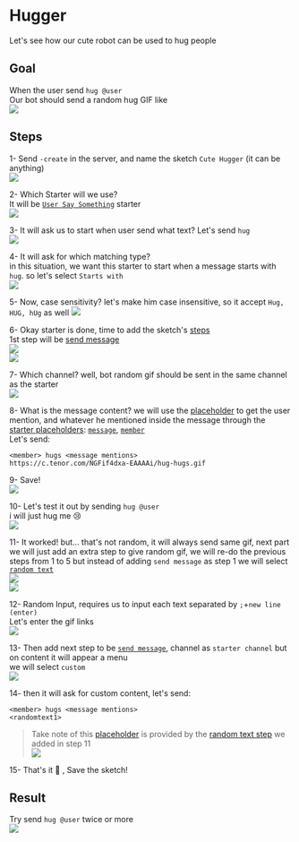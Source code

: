 # Hugger
Let's see how our cute robot can be used to hug people
## Goal
When the user send `hug @user`\
Our bot should send a random hug GIF like\
![](https://i.imgur.com/T0XXQIl.jpg)

## Steps
1- Send `-create` in the server, and name the sketch `Cute Hugger` (it can be anything)\
![](https://i.imgur.com/k1gRirY.jpg)

2- Which Starter will we use?\
It will be [`User Say Something`](../starters/userText.md) starter \
![](https://i.imgur.com/N6iobsJ.jpg)

3- It will ask us to start when user send what text? Let's send `hug`\
![](https://i.imgur.com/1FFGHsX.jpg)

4- It will ask for which matching type?\
in this situation, we want this starter to start when a message starts with `hug`. so let's select `Starts with`\
![](https://i.imgur.com/jL1h7J1.jpg)

5- Now, case sensitivity? let's make him case insensitive, so it accept `Hug, HUG, hUg` as well
![](https://i.imgur.com/M75xNul.jpg)

6- Okay starter is done, time to add the sketch's [steps](../steps/)\
1st step will be [send message](../message/sendmessage.md)\
![](https://i.imgur.com/XeSVPRh.jpg)\
![](https://i.imgur.com/WOU75da.jpg)

7- Which channel? well, bot random gif should be sent in the same channel as the starter\
![](https://i.imgur.com/CjhZvIN.jpg)

8- What is the message content? we will use the [placeholder](../tutorials/placeholder.md) to get the user mention, and whatever he mentioned inside the message through the [starter placeholders](../starters/userText.md): [`message`](../placeholders/message.md), [`member`](../placeholders/member.md)\
Let's send: 
```
<member> hugs <message mentions>
https://c.tenor.com/NGFif4dxa-EAAAAi/hug-hugs.gif
```

9- Save!\
![](https://i.imgur.com/nHZ2imW.jpg)

10- Let's test it out by sending `hug @user`\
i will just hug me 😢\
![](https://i.imgur.com/x7wdcvJ.jpg)

11- It worked! but... that's not random, it will always send same gif, next part we will just add an extra step to give random gif, we will re-do the previous steps from 1 to 5 but instead of adding `send message` as step 1 we will select [`random text`](../steps/randomtext.md)\
![](https://i.imgur.com/E33TX0w.jpg)\
![](https://i.imgur.com/0CsF31u.jpg)

12- Random Input, requires us to input each text separated by `;`+`new line (enter)`\
Let's enter the gif links\
![](https://i.imgur.com/TzbiDxK.jpg)

13- Then add next step to be [`send message`](../steps/sendmessage.md), channel as `starter channel` but on content it will appear a menu\
we will select `custom`\
![](https://i.imgur.com/WRY3tCT.jpg)

14- then it will ask for custom content, let's send:
```
<member> hugs <message mentions>
<randomtext1>
```
> Take note of <randomtext1> this [placeholder](../tutorials/placeholder.md) is provided by the [random text step](../steps/randomtext.md) we added in step 11\
![](https://i.imgur.com/SZ1hSaI.jpg)

15- That's it :tada: , Save the sketch!

## Result
Try send `hug @user` twice or more\
![](https://i.imgur.com/T0XXQIl.jpg)
